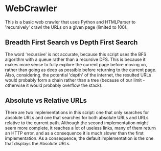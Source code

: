# WebCrawler

This is a basic web crawler that uses Python and HTMLParser to 'recursively' crawl the URLs on a given page (limited to 100).

## Breadth First Search vs Depth First Search

The word 'recursive' is not accurate, because this script uses the BFS algorithm with a queue rather than a recursive DFS. This is because it makes more sense to fully explore the current page before moving on, rather than going as deep as possible before returning to the current page. Also, considering, the potential 'depth' of the internet, the resulted URLs would probably form a chain rather than a tree (because of our limit - otherwise it would probably overflow the stack).

## Absolute vs Relative URLs

There are two implementations in this script: one that only searches for absolute URLs and one that searches for both absolute URLs and URLs relative to the current path. Although the second implementation might seem more complete, it reaches a lot of useless links, many of them return an HTTP error, and as a consequence it is much slower than the first implementation. As a consequence, the default implementation is the one that displays the Absolute URLs. 
